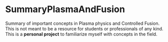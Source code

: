# SummaryPlasmaAndFusion

Summary of important concepts in Plasma physics and Controlled Fusion. This is not meant to be a resource for students or professionals of any kind. This is a **personal project** to familiarize myself with concepts in the field.
